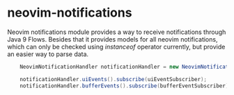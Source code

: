 # neovim-notifications

Neovim notifications module provides a way to receive notifications through Java 9 Flows. Besides that it provides models for all neovim notifications,
which can only be checked using *instanceof* operator currently, but provide an easier way to parse data.

```java
    NeovimNotificationHandler notificationHandler = new NeovimNotificationHandler(streamer);

    notificationHandler.uiEvents().subscribe(uiEventSubscriber);
    notificationHandler.bufferEvents().subscribe(bufferEventSubscriber);
```